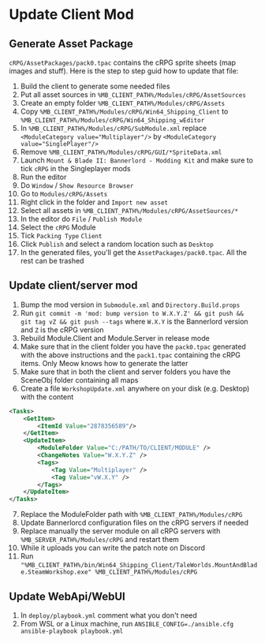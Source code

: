 ﻿# Update Client Mod

## Generate Asset Package

`cRPG/AssetPackages/pack0.tpac` contains the cRPG sprite sheets (map images and stuff).
Here is the step to step guid how to update that file:

1. Build the client to generate some needed files
2. Put all asset sources in `%MB_CLIENT_PATH%/Modules/cRPG/AssetSources`
3. Create an empty folder `%MB_CLIENT_PATH%/Modules/cRPG/Assets`
4. Copy `%MB_CLIENT_PATH%/Modules/cRPG/Win64_Shipping_Client` to `%MB_CLIENT_PATH%/Modules/cRPG/Win64_Shipping_wEditor`
5. In `%MB_CLIENT_PATH%/Modules/cRPG/SubModule.xml` replace `<ModuleCategory value="Multiplayer"/>` by `<ModuleCategory value="SinglePlayer"/>`
6. Remove `%MB_CLIENT_PATH%/Modules/cRPG/GUI/*SpriteData.xml`
7. Launch `Mount & Blade II: Bannerlord - Modding Kit` and make sure to tick `cRPG` in the Singleplayer mods
8. Run the editor
9. Do `Window` / `Show Resource Browser`
10. Go to `Modules/cRPG/Assets`
11. Right click in the folder and `Import new asset`
12. Select all assets in `%MB_CLIENT_PATH%/Modules/cRPG/AssetSources/*`
13. In the editor do `File` / `Publish Module`
14. Select the `cRPG` Module
15. Tick `Packing Type` `Client`
16. Click `Publish` and select a random location such as `Desktop`
17. In the generated files, you'll get the `AssetPackages/pack0.tpac`. All the rest can be trashed

## Update client/server mod

1. Bump the mod version in `Submodule.xml` and `Directory.Build.props`
2. Run `git commit -m 'mod: bump version to W.X.Y.Z' && git push && git tag vZ && git push --tags`
   where `W.X.Y` is the Bannerlord version and `Z` is the cRPG version
3. Rebuild Module.Client and Module.Server in release mode
4. Make sure that in the client folder you have the `pack0.tpac` generated with the
   above instructions and the `pack1.tpac` containing the cRPG items. Only Meow knows how
   to generate the latter
5. Make sure that in both the client and server folders you have the SceneObj folder containing
   all maps
6. Create a file `WorkshopUpdate.xml` anywhere on your disk (e.g. Desktop) with the content
```xml
<Tasks>
    <GetItem>
        <ItemId Value="2878356589"/>
    </GetItem>
    <UpdateItem>
        <ModuleFolder Value="C:/PATH/TO/CLIENT/MODULE" />
        <ChangeNotes Value="W.X.Y.Z" />
        <Tags>
            <Tag Value="Multiplayer" />
            <Tag Value="vW.X.Y" />
        </Tags>
    </UpdateItem>
</Tasks>
```
7. Replace the ModuleFolder path with `%MB_CLIENT_PATH%/Modules/cRPG`
8. Update Bannerlorcd configuration files on the cRPG servers if needed
9. Replace manually the server module on all cRPG servers with `%MB_SERVER_PATH%/Modules/cRPG` and restart them
10. While it uploads you can write the patch note on Discord
11. Run `"%MB_CLIENT_PATH%/bin/Win64_Shipping_Client/TaleWorlds.MountAndBlade.SteamWorkshop.exe" %MB_CLIENT_PATH%/Modules/cRPG`

## Update WebApi/WebUI

1. In `deploy/playbook.yml` comment what you don't need
2. From WSL or a Linux machine, run `ANSIBLE_CONFIG=./ansible.cfg ansible-playbook playbook.yml`
